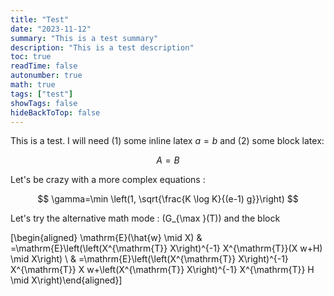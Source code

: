 ```yaml
---
title: "Test"
date: "2023-11-12"
summary: "This is a test summary"
description: "This is a test description"
toc: true
readTime: false
autonumber: true
math: true
tags: ["test"]
showTags: false
hideBackToTop: false
---
```

This is a test. I will need (1) some inline latex $a = b$ and (2) some block latex:

$$ A = B $$

Let's be crazy with a more complex equations : 

$$ \gamma=\min \left(1, \sqrt{\frac{K \log K}{(e-1) g}}\right) $$

Let's try the alternative math mode : \(G_{\max }(T)\) and the block 


\[\begin{aligned} \mathrm{E}(\hat{w} \mid X) & =\mathrm{E}\left(\left(X^{\mathrm{T}} X\right)^{-1} X^{\mathrm{T}}(X w+H) \mid X\right) \\ & =\mathrm{E}\left(\left(X^{\mathrm{T}} X\right)^{-1} X^{\mathrm{T}} X w+\left(X^{\mathrm{T}} X\right)^{-1} X^{\mathrm{T}} H \mid X\right)\end{aligned}\]